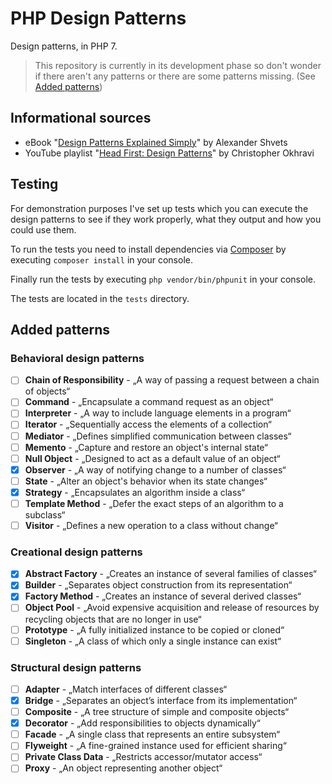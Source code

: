 # PHP Design Patterns

Design patterns, in PHP 7.

> This repository is currently in its development phase so don't wonder if there aren't any patterns or there are some patterns missing.
> (See [Added patterns](#added-patterns))

## Informational sources

* eBook "[Design Patterns Explained Simply](https://sourcemaking.com/design-patterns-ebook)" by Alexander Shvets
* YouTube playlist "[Head First: Design Patterns](https://www.youtube.com/playlist?list=PLrhzvIcii6GNjpARdnO4ueTUAVR9eMBpc)" by Christopher Okhravi

## Testing

For demonstration purposes I've set up tests which you can execute the design patterns
to see if they work properly, what they output and how you could use them.

To run the tests you need to install dependencies via [Composer](https://getcomposer.org)
by executing `composer install` in your console.

Finally run the tests by executing `php vendor/bin/phpunit` in your console.

The tests are located in the `tests` directory.

## Added patterns

### Behavioral design patterns

* [ ] **Chain of Responsibility** - „A way of passing a request between a chain of objects“
* [ ] **Command** - „Encapsulate a command request as an object“
* [ ] **Interpreter** - „A way to include language elements in a program“
* [ ] **Iterator** - „Sequentially access the elements of a collection“
* [ ] **Mediator** - „Defines simplified communication between classes“
* [ ] **Memento** - „Capture and restore an object's internal state“
* [ ] **Null Object** - „Designed to act as a default value of an object“
* [x] **Observer** - „A way of notifying change to a number of classes“
* [ ] **State** - „Alter an object's behavior when its state changes“
* [x] **Strategy** - „Encapsulates an algorithm inside a class“
* [ ] **Template Method** - „Defer the exact steps of an algorithm to a subclass“
* [ ] **Visitor** - „Defines a new operation to a class without change“

### Creational design patterns

* [x] **Abstract Factory** - „Creates an instance of several families of classes“
* [x] **Builder** - „Separates object construction from its representation“
* [x] **Factory Method** - „Creates an instance of several derived classes“
* [ ] **Object Pool** - „Avoid expensive acquisition and release of resources by recycling objects that are no longer in use“
* [ ] **Prototype** - „A fully initialized instance to be copied or cloned“
* [ ] **Singleton** - „A class of which only a single instance can exist“

### Structural design patterns

* [ ] **Adapter** - „Match interfaces of different classes“
* [x] **Bridge** - „Separates an object’s interface from its implementation“
* [ ] **Composite** - „A tree structure of simple and composite objects“
* [x] **Decorator** - „Add responsibilities to objects dynamically“
* [ ] **Facade** - „A single class that represents an entire subsystem“
* [ ] **Flyweight** - „A fine-grained instance used for efficient sharing“
* [ ] **Private Class Data** - „Restricts accessor/mutator access“
* [ ] **Proxy** - „An object representing another object“
